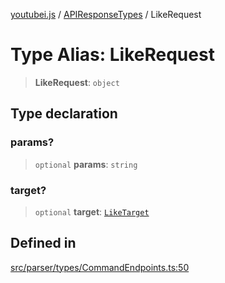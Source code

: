 [youtubei.js](../../../README.md) / [APIResponseTypes](../README.md) / LikeRequest

# Type Alias: LikeRequest

> **LikeRequest**: `object`

## Type declaration

### params?

> `optional` **params**: `string`

### target?

> `optional` **target**: [`LikeTarget`](LikeTarget.md)

## Defined in

[src/parser/types/CommandEndpoints.ts:50](https://github.com/LuanRT/YouTube.js/blob/4729016fb98e7045ee4043857be7eef780c01e35/src/parser/types/CommandEndpoints.ts#L50)
